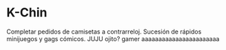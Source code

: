 # K-Chin
Completar pedidos de camisetas a contrarreloj. Sucesión de rápidos minijuegos y gags cómicos.
JUJU
ojito?
gamer
aaaaaaaaaaaaaaaaaaaaaaa